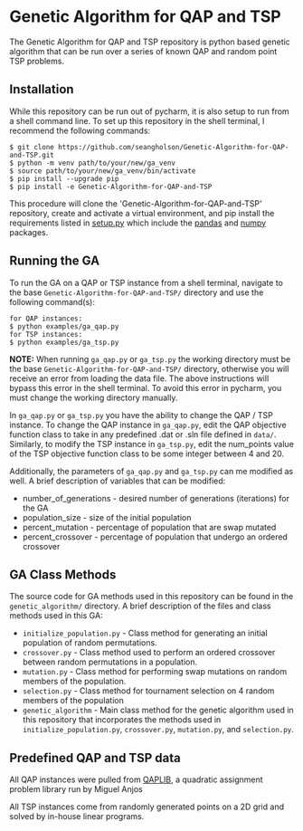# Genetic Algorithm for QAP and TSP

The Genetic Algorithm for QAP and TSP repository is python based genetic algorithm that can be run over a series of 
known QAP and random point TSP problems.

## Installation

While this repository can be run out of pycharm, it is also setup to run from a shell command line.  To set up this 
repository in the shell terminal, I recommend the following commands:

    $ git clone https://github.com/seangholson/Genetic-Algorithm-for-QAP-and-TSP.git
    $ python -m venv path/to/your/new/ga_venv
    $ source path/to/your/new/ga_venv/bin/activate
    $ pip install --upgrade pip
    $ pip install -e Genetic-Algorithm-for-QAP-and-TSP
    
This procedure will clone the 'Genetic-Algorithm-for-QAP-and-TSP' repository, create and activate a virtual environment,
and pip install the requirements listed in 
[setup.py](https://github.com/seangholson/Genetic-Algorithm-for-QAP-and-TSP/blob/master/setup.py)
which include the
[pandas](https://pandas.pydata.org/docs/)
and 
[numpy](https://numpy.org/) 
packages.

## Running the GA 

To run the GA on a QAP or TSP instance from a shell terminal, navigate to the base `Genetic-Algorithm-for-QAP-and-TSP/`
directory and use the following command(s):
    
    for QAP instances:
    $ python examples/ga_qap.py
    for TSP instances:
    $ python examples/ga_tsp.py
    
**NOTE:** When running `ga_qap.py` or `ga_tsp.py` the working directory must be the base
 `Genetic-Algorithm-for-QAP-and-TSP/` directory, otherwise you will receive an error from loading the data file.  The 
 above instructions will bypass this error in the shell terminal.  To avoid this error in pycharm, you must change the 
 working directory manually.
 
 In `ga_qap.py` or `ga_tsp.py` you have the ability to change the QAP / TSP instance.  To change the QAP instance in
 `ga_qap.py`, edit the QAP objective function class to take in any predefined .dat or .sln file defined in `data/`.
 Similarly, to modify the TSP instance in `ga_tsp.py`, edit the num_points value of the TSP objective function class 
 to be some integer between 4 and 20.
 
 Additionally, the parameters of `ga_qap.py` and `ga_tsp.py` can me modified as well.  A brief description of variables 
 that can be modified:
 
 * number_of_generations - desired number of generations (iterations) for the GA
 * population_size - size of the initial population 
 * percent_mutation - percentage of population that are swap mutated
 * percent_crossover - percentage of population that undergo an ordered crossover
 
 ## GA Class Methods
 
 The source code for GA methods used in this repository can be found in the `genetic_algorithm/` directory.  A brief 
 description of the files and class methods used in this GA:
 
 * `initialize_population.py` - Class method for generating an initial population of random permutations.
 * `crossover.py` - Class method used to perform an ordered crossover between random permutations in a population.
 * `mutation.py` - Class method for performing swap mutations on random members of the population.
 * `selection.py` - Class method for tournament selection on 4 random members of the population
 * `genetic_algorithm` - Main class method for the genetic algorithm used in this repository that incorporates the 
 methods used in `initialize_population.py`, `crossover.py`, `mutation.py`, and `selection.py`.
 
 ## Predefined QAP and TSP data
 
All QAP instances were pulled from [QAPLIB](http://anjos.mgi.polymtl.ca/qaplib/), a quadratic assignment problem library
run by Miguel Anjos

All TSP instances come from randomly generated points on a 2D grid and solved by in-house linear programs.
 



